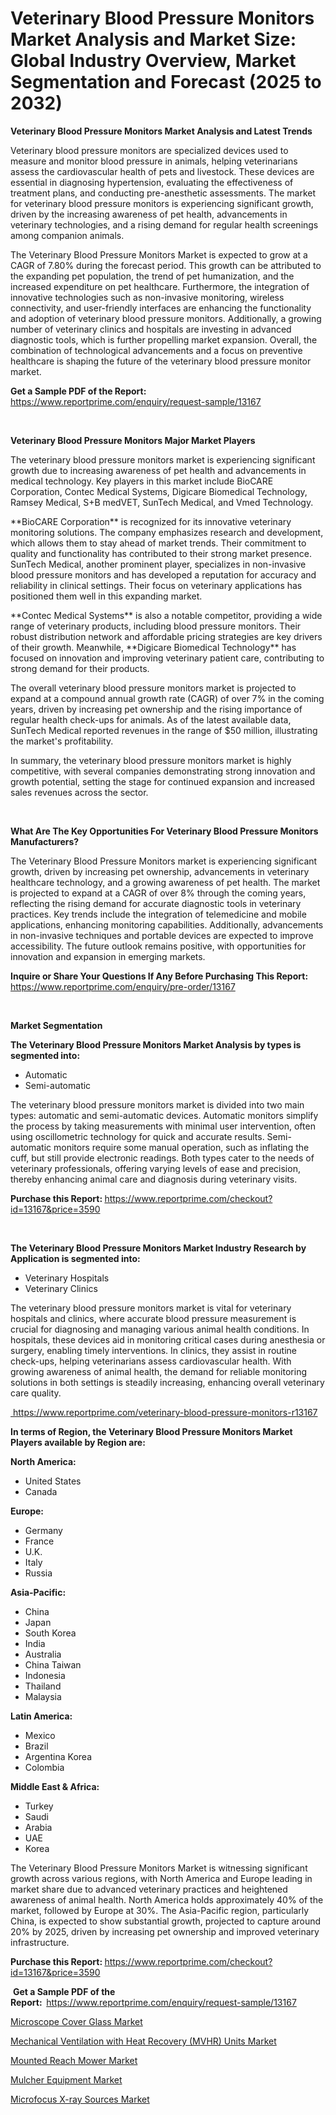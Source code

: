 <p><h1>Veterinary Blood Pressure Monitors Market Analysis and Market Size: Global Industry Overview, Market Segmentation and Forecast (2025 to 2032)</h1></p><p><strong>Veterinary Blood Pressure Monitors Market Analysis and Latest Trends</strong></p>
<p><p>Veterinary blood pressure monitors are specialized devices used to measure and monitor blood pressure in animals, helping veterinarians assess the cardiovascular health of pets and livestock. These devices are essential in diagnosing hypertension, evaluating the effectiveness of treatment plans, and conducting pre-anesthetic assessments. The market for veterinary blood pressure monitors is experiencing significant growth, driven by the increasing awareness of pet health, advancements in veterinary technologies, and a rising demand for regular health screenings among companion animals.</p><p>The Veterinary Blood Pressure Monitors Market is expected to grow at a CAGR of 7.80% during the forecast period. This growth can be attributed to the expanding pet population, the trend of pet humanization, and the increased expenditure on pet healthcare. Furthermore, the integration of innovative technologies such as non-invasive monitoring, wireless connectivity, and user-friendly interfaces are enhancing the functionality and adoption of veterinary blood pressure monitors. Additionally, a growing number of veterinary clinics and hospitals are investing in advanced diagnostic tools, which is further propelling market expansion. Overall, the combination of technological advancements and a focus on preventive healthcare is shaping the future of the veterinary blood pressure monitor market.</p></p>
<p><strong>Get a Sample PDF of the Report:&nbsp;</strong> <a href="https://www.reportprime.com/enquiry/request-sample/13167?utm_campaign=116&utm_medium=2&utm_source=Github&utm_content=ia&utm_term=19032025&utm_id=veterinary-blood-pressure-monitors">https://www.reportprime.com/enquiry/request-sample/13167</a></p>
<p>&nbsp;</p>
<p><strong>Veterinary Blood Pressure Monitors Major Market Players</strong></p>
<p><p>The veterinary blood pressure monitors market is experiencing significant growth due to increasing awareness of pet health and advancements in medical technology. Key players in this market include BioCARE Corporation, Contec Medical Systems, Digicare Biomedical Technology, Ramsey Medical, S+B medVET, SunTech Medical, and Vmed Technology. </p><p>**BioCARE Corporation** is recognized for its innovative veterinary monitoring solutions. The company emphasizes research and development, which allows them to stay ahead of market trends. Their commitment to quality and functionality has contributed to their strong market presence. SunTech Medical, another prominent player, specializes in non-invasive blood pressure monitors and has developed a reputation for accuracy and reliability in clinical settings. Their focus on veterinary applications has positioned them well in this expanding market.</p><p>**Contec Medical Systems** is also a notable competitor, providing a wide range of veterinary products, including blood pressure monitors. Their robust distribution network and affordable pricing strategies are key drivers of their growth. Meanwhile, **Digicare Biomedical Technology** has focused on innovation and improving veterinary patient care, contributing to strong demand for their products. </p><p>The overall veterinary blood pressure monitors market is projected to expand at a compound annual growth rate (CAGR) of over 7% in the coming years, driven by increasing pet ownership and the rising importance of regular health check-ups for animals. As of the latest available data, SunTech Medical reported revenues in the range of $50 million, illustrating the market's profitability.</p><p>In summary, the veterinary blood pressure monitors market is highly competitive, with several companies demonstrating strong innovation and growth potential, setting the stage for continued expansion and increased sales revenues across the sector.</p></p>
<p>&nbsp;</p>
<p><strong>What Are The Key Opportunities For Veterinary Blood Pressure Monitors Manufacturers?</strong></p>
<p><p>The Veterinary Blood Pressure Monitors market is experiencing significant growth, driven by increasing pet ownership, advancements in veterinary healthcare technology, and a growing awareness of pet health. The market is projected to expand at a CAGR of over 8% through the coming years, reflecting the rising demand for accurate diagnostic tools in veterinary practices. Key trends include the integration of telemedicine and mobile applications, enhancing monitoring capabilities. Additionally, advancements in non-invasive techniques and portable devices are expected to improve accessibility. The future outlook remains positive, with opportunities for innovation and expansion in emerging markets.</p></p>
<p><strong>Inquire or Share Your Questions If Any Before Purchasing This Report:</strong> <a href="https://www.reportprime.com/enquiry/pre-order/13167?utm_campaign=116&utm_medium=2&utm_source=Github&utm_content=ia&utm_term=19032025&utm_id=veterinary-blood-pressure-monitors">https://www.reportprime.com/enquiry/pre-order/13167</a></p>
<p>&nbsp;</p>
<p><strong>Market Segmentation</strong></p>
<p><strong>The Veterinary Blood Pressure Monitors Market Analysis by types is segmented into:</strong></p>
<p><ul><li>Automatic</li><li>Semi-automatic</li></ul></p>
<p><p>The veterinary blood pressure monitors market is divided into two main types: automatic and semi-automatic devices. Automatic monitors simplify the process by taking measurements with minimal user intervention, often using oscillometric technology for quick and accurate results. Semi-automatic monitors require some manual operation, such as inflating the cuff, but still provide electronic readings. Both types cater to the needs of veterinary professionals, offering varying levels of ease and precision, thereby enhancing animal care and diagnosis during veterinary visits.</p></p>
<p><strong>Purchase this Report:&nbsp;</strong><a href="https://www.reportprime.com/checkout?id=13167&price=3590&utm_campaign=116&utm_medium=2&utm_source=Github&utm_content=ia&utm_term=19032025&utm_id=veterinary-blood-pressure-monitors">https://www.reportprime.com/checkout?id=13167&price=3590</a></p>
<p>&nbsp;</p>
<p><strong>The Veterinary Blood Pressure Monitors Market Industry Research by Application is segmented into:</strong></p>
<p><ul><li>Veterinary Hospitals</li><li>Veterinary Clinics</li></ul></p>
<p><p>The veterinary blood pressure monitors market is vital for veterinary hospitals and clinics, where accurate blood pressure measurement is crucial for diagnosing and managing various animal health conditions. In hospitals, these devices aid in monitoring critical cases during anesthesia or surgery, enabling timely interventions. In clinics, they assist in routine check-ups, helping veterinarians assess cardiovascular health. With growing awareness of animal health, the demand for reliable monitoring solutions in both settings is steadily increasing, enhancing overall veterinary care quality.</p></p>
<p><a href="https://www.reportprime.com/veterinary-blood-pressure-monitors-r13167?utm_campaign=116&utm_medium=2&utm_source=Github&utm_content=ia&utm_term=19032025&utm_id=veterinary-blood-pressure-monitors">&nbsp;https://www.reportprime.com/veterinary-blood-pressure-monitors-r13167</a></p>
<p><strong>In terms of Region, the Veterinary Blood Pressure Monitors Market Players available by Region are:</strong></p>
<p>
    <p> <strong> North America: </strong>
        <ul>
            <li>United States</li>
            <li>Canada</li>
        </ul>
        </p> 
    <p> <strong> Europe: </strong>
        <ul>
            <li>Germany</li>
            <li>France</li>
            <li>U.K.</li>
            <li>Italy</li>
            <li>Russia</li>
        </ul>
        </p> 
    <p> <strong> Asia-Pacific: </strong>
        <ul>
            <li>China</li>
            <li>Japan</li>
            <li>South Korea</li>
            <li>India</li>
            <li>Australia</li>
            <li>China Taiwan</li>
            <li>Indonesia</li>
            <li>Thailand</li>
            <li>Malaysia</li>
        </ul>
        </p> 
    <p> <strong> Latin America: </strong>
        <ul>
            <li>Mexico</li>
            <li>Brazil</li>
            <li>Argentina Korea</li>
            <li>Colombia</li>
        </ul>
        </p> 
    <p> <strong> Middle East & Africa: </strong>
        <ul>
            <li>Turkey</li>
            <li>Saudi</li>
            <li>Arabia</li>
            <li>UAE</li>
            <li>Korea</li>
        </ul>
    </p>
    </p>
<p><p>The Veterinary Blood Pressure Monitors Market is witnessing significant growth across various regions, with North America and Europe leading in market share due to advanced veterinary practices and heightened awareness of animal health. North America holds approximately 40% of the market, followed by Europe at 30%. The Asia-Pacific region, particularly China, is expected to show substantial growth, projected to capture around 20% by 2025, driven by increasing pet ownership and improved veterinary infrastructure.</p></p>
<p><strong>Purchase this Report: </strong><a href="https://www.reportprime.com/checkout?id=13167&price=3590&utm_campaign=116&utm_medium=2&utm_source=Github&utm_content=ia&utm_term=19032025&utm_id=veterinary-blood-pressure-monitors">https://www.reportprime.com/checkout?id=13167&price=3590</a></p>
<p>&nbsp;<strong>Get a Sample PDF of the Report:&nbsp;&nbsp;</strong><a href="https://www.reportprime.com/enquiry/request-sample/13167?utm_campaign=116&utm_medium=2&utm_source=Github&utm_content=ia&utm_term=19032025&utm_id=veterinary-blood-pressure-monitors">https://www.reportprime.com/enquiry/request-sample/13167</a></p>
<p><strong></strong></p>
<p><p><a href="https://github.com/stohllaackdw/Market-Research-Report-List-1/blob/main/microscope-cover-glass-market.md?utm_campaign=116&utm_medium=2&utm_source=Github&utm_content=ia&utm_term=19032025&utm_id=veterinary-blood-pressure-monitors">Microscope Cover Glass Market</a></p><p><a href="https://github.com/ridchycarlas/Market-Research-Report-List-1/blob/main/mechanical-ventilation-with-heat-recovery-mvhr-units-market.md?utm_campaign=116&utm_medium=2&utm_source=Github&utm_content=ia&utm_term=19032025&utm_id=veterinary-blood-pressure-monitors">Mechanical Ventilation with Heat Recovery (MVHR) Units Market</a></p><p><a href="https://github.com/bramsklizas/Market-Research-Report-List-1/blob/main/mounted-reach-mower-market.md?utm_campaign=116&utm_medium=2&utm_source=Github&utm_content=ia&utm_term=19032025&utm_id=veterinary-blood-pressure-monitors">Mounted Reach Mower Market</a></p><p><a href="https://github.com/motanafraxer/Market-Research-Report-List-1/blob/main/mulcher-equipment-market.md?utm_campaign=116&utm_medium=2&utm_source=Github&utm_content=ia&utm_term=19032025&utm_id=veterinary-blood-pressure-monitors">Mulcher Equipment Market</a></p><p><a href="https://github.com/fabinbuddygc/Market-Research-Report-List-1/blob/main/microfocus-x-ray-sources-market.md?utm_campaign=116&utm_medium=2&utm_source=Github&utm_content=ia&utm_term=19032025&utm_id=veterinary-blood-pressure-monitors">Microfocus X-ray Sources Market</a></p></p>